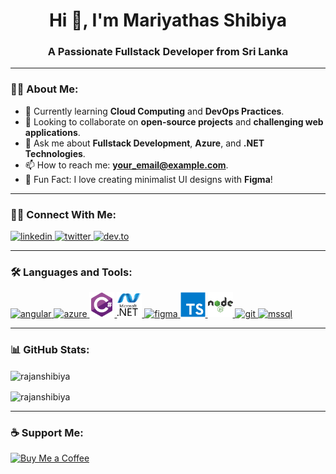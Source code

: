 <h1 align="center">Hi 👋, I'm Mariyathas Shibiya</h1>
<h3 align="center">A Passionate Fullstack Developer from Sri Lanka</h3>

---

### 👨‍💻 About Me:
- 🌱 Currently learning **Cloud Computing** and **DevOps Practices**.
- 👯 Looking to collaborate on **open-source projects** and **challenging web applications**.
- 💬 Ask me about **Fullstack Development**, **Azure**, and **.NET Technologies**.
- 📫 How to reach me: **your_email@example.com**.
- 🌟 Fun Fact: I love creating minimalist UI designs with **Figma**!

---

### 🧑‍💼 Connect With Me:
<p align="left">
<a href="https://linkedin.com/in/your-profile" target="_blank" rel="noreferrer">
  <img src="https://cdn-icons-png.flaticon.com/512/174/174857.png" alt="linkedin" width="40" height="40"/>
</a>
<a href="https://twitter.com/your-profile" target="_blank" rel="noreferrer">
  <img src="https://cdn-icons-png.flaticon.com/512/733/733579.png" alt="twitter" width="40" height="40"/>
</a>
<a href="https://dev.to/your-profile" target="_blank" rel="noreferrer">
  <img src="https://d2fltix0v2e0sb.cloudfront.net/dev-badge.svg" alt="dev.to" width="40" height="40"/>
</a>
</p>

---

### 🛠️ Languages and Tools:
<p align="left">
  <a href="https://angular.io" target="_blank" rel="noreferrer">
    <img src="https://angular.io/assets/images/logos/angular/angular.svg" alt="angular" width="40" height="40"/>
  </a>
  <a href="https://azure.microsoft.com/en-in/" target="_blank" rel="noreferrer">
    <img src="https://www.vectorlogo.zone/logos/microsoft_azure/microsoft_azure-icon.svg" alt="azure" width="40" height="40"/>
  </a>
  <a href="https://www.w3schools.com/cs/" target="_blank" rel="noreferrer">
    <img src="https://raw.githubusercontent.com/devicons/devicon/master/icons/csharp/csharp-original.svg" alt="csharp" width="40" height="40"/>
  </a>
  <a href="https://dotnet.microsoft.com/" target="_blank" rel="noreferrer">
    <img src="https://raw.githubusercontent.com/devicons/devicon/master/icons/dot-net/dot-net-original-wordmark.svg" alt="dotnet" width="40" height="40"/>
  </a>
  <a href="https://www.figma.com/" target="_blank" rel="noreferrer">
    <img src="https://www.vectorlogo.zone/logos/figma/figma-icon.svg" alt="figma" width="40" height="40"/>
  </a>
  <a href="https://www.typescriptlang.org/" target="_blank" rel="noreferrer">
    <img src="https://raw.githubusercontent.com/devicons/devicon/master/icons/typescript/typescript-original.svg" alt="typescript" width="40" height="40"/>
  </a>
  <a href="https://nodejs.org" target="_blank" rel="noreferrer">
    <img src="https://raw.githubusercontent.com/devicons/devicon/master/icons/nodejs/nodejs-original-wordmark.svg" alt="nodejs" width="40" height="40"/>
  </a>
  <a href="https://git-scm.com/" target="_blank" rel="noreferrer">
    <img src="https://www.vectorlogo.zone/logos/git-scm/git-scm-icon.svg" alt="git" width="40" height="40"/>
  </a>
  <a href="https://www.microsoft.com/en-us/sql-server" target="_blank" rel="noreferrer">
    <img src="https://www.svgrepo.com/show/303229/microsoft-sql-server-logo.svg" alt="mssql" width="40" height="40"/>
  </a>
</p>

---

### 📊 GitHub Stats:
<p><img align="center" src="https://github-readme-stats.vercel.app/api?username=rajanshibiya&show_icons=true&locale=en" alt="rajanshibiya" /></p>
<p><img align="center" src="https://github-readme-stats.vercel.app/api/top-langs?username=rajanshibiya&show_icons=true&locale=en&layout=compact" alt="rajanshibiya" /></p>

---

### ☕ Support Me:
<a href="https://www.buymeacoffee.com/rajanshibiya" target="_blank">
  <img src="https://cdn.buymeacoffee.com/buttons/v2/default-yellow.png" height="50" width="210" alt="Buy Me a Coffee" />
</a>
